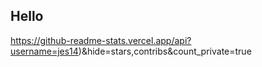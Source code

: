 ## Hello


https://github-readme-stats.vercel.app/api?username=jes14)&hide=stars,contribs&count_private=true
